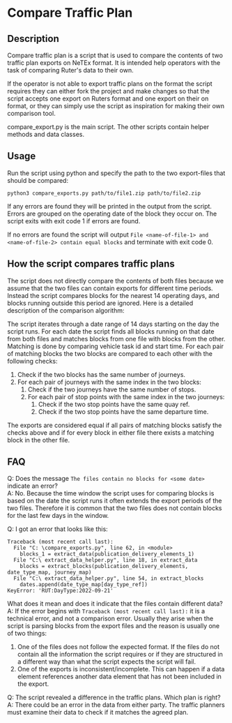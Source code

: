 # Compare Traffic Plan

## Description
Compare traffic plan is a script that is used to compare the contents of two traffic plan exports on NeTEx format. It is
intended help operators with the task of comparing Ruter's data to their own.

If the operator is not able to export traffic plans on the format the script requires they can either fork the project 
and make changes so that the script accepts one export on Ruters format and one export on their on format, or they can 
simply use the script as inspiration for making their own comparison tool.

compare_export.py is the main script. The other scripts contain helper methods and data classes.

## Usage
Run the script using python and specify the path to the two export-files that should be compared:

```shell
python3 compare_exports.py path/to/file1.zip path/to/file2.zip
```

If any errors are found they will be printed in the output from the script. Errors are grouped on the operating date of
the block they occur on. The script exits with exit code 1 if errors are found.

If no errors are found the script will output `File <name-of-file-1> and <name-of-file-2> contain equal blocks` and 
terminate with exit code 0.

## How the script compares traffic plans
The script does not directly compare the contents of both files because we assume that the two files can contain 
exports for different time periods. Instead the script compares blocks for the nearest 14 operating days, and blocks 
running outside this period are ignored. Here is a detailed description of the comparison algorithm:

The script iterates through a date range of 14 days starting on the day the script runs. For each date the script finds
all blocks running on that date from both files and matches blocks from one file with blocks from the other. Matching is
done by comparing vehicle task id and start time. For each pair of matching blocks the two blocks are compared to each
other with the following checks:
1. Check if the two blocks has the same number of journeys.
2. For each pair of journeys with the same index in the two blocks:
   1. Check if the two journeys have the same number of stops.
   2. For each pair of stop points with the same index in the two journeys:
      1. Check if the two stop points have the same quay ref.
      2. Check if the two stop points have the same departure time.

The exports are considered equal if all pairs of matching blocks satisfy the checks above and if for every block in 
either file there exists a matching block in the other file.

## FAQ
Q: Does the message `The files contain no blocks for <some date>` indicate an error?  
A: No. Because the time window the script uses for comparing blocks is based on the date the script runs it often
extends the export periods of the two files. Therefore it is common that the two files does not contain blocks for the 
last few days in the window.

Q: I got an error that looks like this:
```
Traceback (most recent call last):
  File "C: \compare_exports.py", line 62, in <module>
    blocks_1 = extract_data(publication_delivery_elements_1)
  File "C:\ extract_data_helper.py", line 18, in extract_data
    blocks = extract_blocks(publication_delivery_elements, date_type_map, journey_map)
  File "C:\ extract_data_helper.py", line 54, in extract_blocks
    dates.append(date_type_map[day_type_ref])
KeyError: 'RUT:DayType:2022-09-21'
```
What does it mean and does it indicate that the files contain different data?  
A: If the error begins with `Traceback (most recent call last):` it is a technical error, and not a comparison error.
Usually they arise when the script is parsing blocks from the export files and the reason is usually one of two things:
1. One of the files does not follow the expected format. If the files do not contain all the information the script
requires or if they are structured in a different way than what the script expects the script will fail.
2. One of the exports is inconsistent/incomplete. This can happen if a data element references another data element
that has not been included in the export.

Q: The script revealed a difference in the traffic plans. Which plan is right?  
A: There could be an error in the data from either party. The traffic planners must examine their data to check if it
matches the agreed plan.
